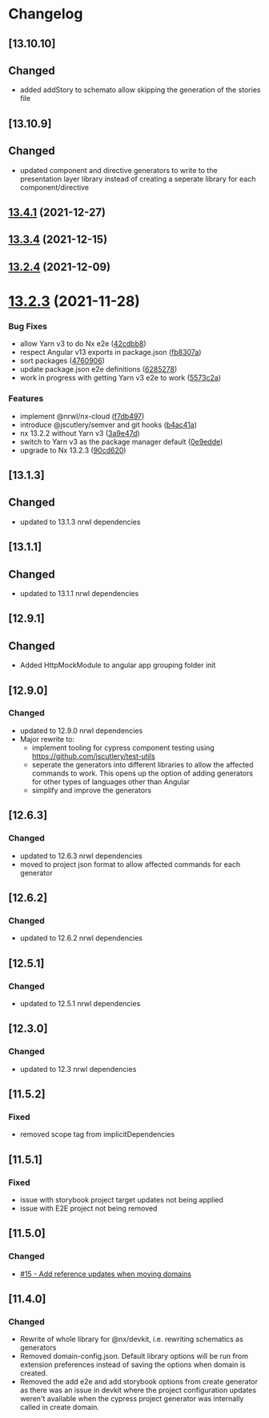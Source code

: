 # Changelog

## [13.10.10]

## Changed

- added addStory to schemato allow skipping the generation of the stories file

## [13.10.9]

## Changed

- updated component and directive generators to write to the presentation layer library instead of creating a seperate library for each component/directive

## [13.4.1](https://github.com/srleecode/domain/compare/13.3.4...13.4.1) (2021-12-27)

## [13.3.4](https://github.com/srleecode/domain/compare/13.2.4...13.3.4) (2021-12-15)

## [13.2.4](https://github.com/srleecode/domain/compare/13.2.3...13.2.4) (2021-12-09)

# [13.2.3](https://github.com/srleecode/domain/compare/13.1.3...13.2.3) (2021-11-28)

### Bug Fixes

- allow Yarn v3 to do Nx e2e ([42cdbb8](https://github.com/srleecode/domain/commit/42cdbb8345980fee8bb5c8a52603acec3db5f42f))
- respect Angular v13 exports in package.json ([fb8307a](https://github.com/srleecode/domain/commit/fb8307a44d0f2b7eb5b2f5d79d1237d2fe9d3905))
- sort packages ([4760906](https://github.com/srleecode/domain/commit/47609067644001d01647f66492f37bf3a7844f96))
- update package.json e2e definitions ([6285278](https://github.com/srleecode/domain/commit/6285278d00e874297ae62e9c399dcdc1378ba9e9))
- work in progress with getting Yarn v3 e2e to work ([5573c2a](https://github.com/srleecode/domain/commit/5573c2ac4263a3246449ae25d99e34a435285f19))

### Features

- implement @nrwl/nx-cloud ([f7db497](https://github.com/srleecode/domain/commit/f7db497bdfa787cdaf76e3e808e882546e783a4e))
- introduce @jscutlery/semver and git hooks ([b4ac41a](https://github.com/srleecode/domain/commit/b4ac41a08ddb8b20d69553532d0a71fd13cc5619))
- nx 13.2.2 without Yarn v3 ([3a9e47d](https://github.com/srleecode/domain/commit/3a9e47d638d343e427a79a4a9954a3b910b59d18))
- switch to Yarn v3 as the package manager default ([0e9edde](https://github.com/srleecode/domain/commit/0e9edde9faea485d5702f2a64fbf426c58679221))
- upgrade to Nx 13.2.3 ([90cd620](https://github.com/srleecode/domain/commit/90cd620a6db416a190775fd6df51842f893e47ef))

## [13.1.3]

## Changed

- updated to 13.1.3 nrwl dependencies

## [13.1.1]

## Changed

- updated to 13.1.1 nrwl dependencies

## [12.9.1]

## Changed

- Added HttpMockModule to angular app grouping folder init

## [12.9.0]

### Changed

- updated to 12.9.0 nrwl dependencies
- Major rewrite to:
  - implement tooling for cypress component testing using https://github.com/jscutlery/test-utils
  - seperate the generators into different libraries to allow the affected commands to work. This opens up the option of adding generators for other types of languages other than Angular
  - simplify and improve the generators

## [12.6.3]

### Changed

- updated to 12.6.3 nrwl dependencies
- moved to project json format to allow affected commands for each generator

## [12.6.2]

### Changed

- updated to 12.6.2 nrwl dependencies

## [12.5.1]

### Changed

- updated to 12.5.1 nrwl dependencies

## [12.3.0]

### Changed

- updated to 12.3 nrwl dependencies

## [11.5.2]

### Fixed

- removed scope tag from implicitDependencies

## [11.5.1]

### Fixed

- issue with storybook project target updates not being applied
- issue with E2E project not being removed

## [11.5.0]

### Changed

- [#15 - Add reference updates when moving domains](https://github.com/srleecode/domain/issues/15)

## [11.4.0]

### Changed

- Rewrite of whole library for @nx/devkit, i.e. rewriting schematics as generators
- Removed domain-config.json. Default library options will be run from extension preferences instead of saving the options when domain is created.
- Removed the add e2e and add storybook options from create generator as there was an issue in devkit where the project configuration updates weren't available when the cypress project generator was internally called in create domain.
